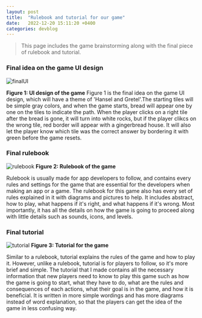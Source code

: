```yaml
---
layout: post
title:  "Rulebook and tutorial for our game"
date:   2022-12-20 15:11:20 +0400
categories: devblog
---
```


> This page includes the game brainstorming along with the final piece of rulebook and tutorial.

### Final idea on the game UI design

![finalUI](https://upload.wikimedia.org/wikipedia/commons/6/62/Final_2022-12-20_at_3.14.33_PM.png)

**Figure 1: UI design of the game**
Figure 1 is the final idea on the game UI design, which will have a theme of 'Hansel and Gretel'.The starting tiles will be simple gray colors, and when the game starts, bread will appear one by one on the tiles to indicate the path. When the player clicks on a right tile after the bread is gone, it will turn into white rocks, but if the player clikcs on the wrong tile, red border will appear with a gingerbread house. It will also let the player know which tile was the correct answer by bordering it with green before the game resets.

### Final rulebook

![rulebook](https://upload.wikimedia.org/wikipedia/commons/6/6b/Rulebook_2022-12-24_at_3.27.24_PM.png)
**Figure 2: Rulebook of the game**

 Rulebook is usually made for app developers to follow, and contains every rules and settings for the game that are essential for the developers when making an app or a game. The rulebook for this game also has every set of rules explained in it with diagrams and pictures to help. It includes abstract, how to play, what happens if it's right, and what happens if it's wrong. Most importantly, it has all the details on how the game is going to proceed along with little details such as sounds, icons, and levels.

### Final tutorial

![tutorial](https://upload.wikimedia.org/wikipedia/commons/3/3c/Tutorial_2022-12-24_at_3.34.29_PM.png)
**Figure 3: Tutorial for the game**

Similar to a rulebook, tutorial explains the rules of the game and how to play it. However, unlike a rulebook, tutorial is for players to follow, so it's more  brief and simple. The tutorial that I made contains all the necessary information that new players need to know to play this game such as how the game is going to start, what they have to do, what are the rules and consequences of each actions, what their goal is in the game, and how it is beneficial. It is written in more simple wordings and has more diagrams instead of word explanation, so that the players can get the idea of the game in less confusing way.
